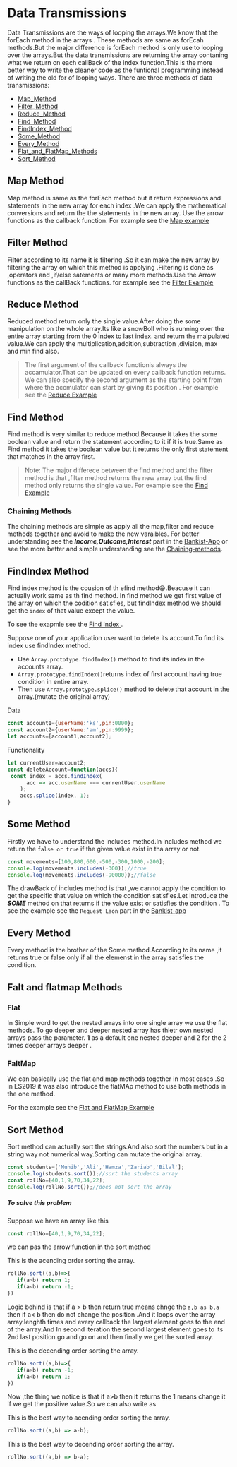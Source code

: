 # Data Transmissions

Data Transmissions are the ways of looping the arrays.We know that the forEach method in the arrays .
These methods are same as forEcah methods.But the major difference is forEach method is only use to
looping over the arrays.But the data transmissions are returning the array contaning what we return
on each callBack of the index function.This is the more better way to write the cleaner code as the
funtional programming instead of writing the old for of looping ways.
There are three methods of data transmissions:

- [Map_Method](#map-method)
- [Filter_Method](#filter-method)
- [Reduce_Method](#reduce-method)
- [Find_Method](#find-method)
- [FindIndex_Method](#findindex-method)
- [Some_Method](#some-method)
- [Every_Method](#every-method)
- [Flat_and_FlatMap_Methods](#falt-and-flatmap-methods)
- [Sort_Method](#sort-method)

## Map Method

Map method is same as the forEach method but it return expressions and statements in the new array for
each index .We can apply the mathematical conversions and return the the statements in the new array.
Use the arrow functions as the callback function.
For example see the [Map example](/Step_9_Arrays/mapMethod.js)

## Filter Method

Filter according to its name it is filtering .So it can make the new array by filtering the
array on which this method is applying .Filtering is done as ,operators and ,if/else satements
or many more methods.Use the Arrow functions as the callBack functions.
for example see the [Filter Example](/Step_9_Arrays/filterMethod.js)

## Reduce Method

Reduced method return only the single value.After doing the some manipulation on the whole
array.Its like a snowBoll who is running over the entire array starting from the 0 index to last index.
and return the maipulated value.We can apply the multiplication,addition,subtraction ,division,
max and min find also.

> The first argument of the callback functionis always the accamulator.That can be updated on every callback function returns.
> We can also specify the second argument as the starting point from where the accmulator can start by giving its position .
> For example see the [Reduce Example](/Step_9_Arrays/reduceMethod.js)

## Find Method

Find method is very similar to reduce method.Because it takes the some boolean value and return the
statement according to it if it is true.Same as Find method it takes the boolean value
but it returns the only first statement that matches in the array first.

> Note:
> The major differece between the find method and the filter method is that ,filter method returns the new array but the find method only returns the single value.
> For example see the [Find Example](/Step_9_Arrays/findMethod.js)

### Chaining Methods

The chaining methods are simple as apply all the map,filter and reduce methods together and avoid to make the new varaibles.
For better understanding see the **_Income,Outcome,Interest_** part in the [Bankist-App](/Step_9_Arrays/Jones_Schedtmen_project_Bankist_starter/script.js) or see the more better and simple
understanding see the [Chaining-methods](/Step_9_Arrays/chainingMethods.js).

## FindIndex Method

Find index method is the cousion of th efind method😁.Beacuse it can actually work same as th find method. In find method we get first value of the array on which the codition satisfies, but findIndex method we should get the `index` of that value except the value.

To see the exapmle see the [Find Index ](/Step_9_Arrays/findIndex.js).


Suppose one of your application user want to delete its account.To find its index use findIndex method.

- Use `Array.prototype.findIndex()` method to find its index in the accounts array.
- `Array.prototype.findIndex()`returns index of first account having true condition in entire array.
- Then use `Array.prototype.splice()` method to delete that account in the array.(mutate the original array)

Data
```js
const account1={userName:'ks',pin:0000};
const account2={userName:'am',pin:9999};
let accounts=[account1,account2];
```
Functionality
```js
let currentUser=account2;
const deleteAccount=function(accs){
 const index = accs.findIndex(
      acc => acc.userName === currentUser.userName
    );
    accs.splice(index, 1); 
}
```

## Some Method

Firstly we have to understand the includes method.In includes method we return the `false or true` if
the given value exist in tha array or not.

```js
const movements=[100,800,600,-500,-300,1000,-200];
console.log(movements.includes(-300));//true
console.log(movements.includes(-90000));//false

```

The drawBack of includes method is that ,we cannot apply the condition to get the specific that value
on which the condition satisfies.Let Introduce the **_SOME_** method on that returns if the value exist or satisfies the condition .
To see the example see the `Request Laon` part in the [Bankist-app](/Step_9_Arrays/Jones_Schedtmen_project_Bankist_starter/script.js)

## Every Method

Every method is the brother of the Some method.According to its name ,it returns true or false
only if all the elemenst in the array satisfies the condition.

## Falt and flatmap Methods

### Flat

In Simple word to get the nested arrays into one single array we use the flat methods.
To go deeper and deeper nested array has thietr own nested arrays pass the parameter.
**1** as a default one nested deeper and 2 for the 2 times deeper arrays deeper .

### FaltMap

We can basically use the flat and map methods together in most cases .So in ES2019 it was also introduce the flatMAp method to use both methods in the one method.

For the example see the [Flat and FlatMap Example](/Step_9_Arrays/flat_and_flatMap_methods.js)

## Sort Method

Sort method can actually sort the strings.And also sort the numbers but in a string way not numerical way.Sorting can mutate the original array.

```js
const students=['Muhib','Ali','Hamza','Zariab','Bilal'];
console.log(students.sort());//sort the students array
const rollNo=[40,1,9,70,34,22];
console.log(rollNo.sort());//does not sort the array

```

##### To solve this problem

Suppose we have an array like this

```js
const rollNo=[40,1,9,70,34,22];

```

we can pas the arrow function in the sort method


This is the acending order sorting the array.
```js
rollNo.sort((a,b)=>{
   if(a>b) return 1;
   if(a<b) return -1;
})

```
Logic behind is that if a > b then return true means chnge the `a,b as b,a ` then if a< b then do not change the position .And it loops over the array array.lenghth times and every callback the largest element goes to the end of the array.And In second iteration the second largest element goes to its 2nd last position.go and go on and then finally we get the sorted array.

This is the decending order sorting the array.
```js
rollNo.sort((a,b)=>{
   if(a>b) return -1;
   if(a<b) return 1;
})

```
Now ,the thing we notice is that if a>b then it returns the 1 means change it if we get the positive value.So we can also write as 

This is the best way to  acending order sorting the array.
```js
rollNo.sort((a,b) => a-b);

```

This is the best way to  decending order sorting the array.
```js
rollNo.sort((a,b) => b-a);

```

